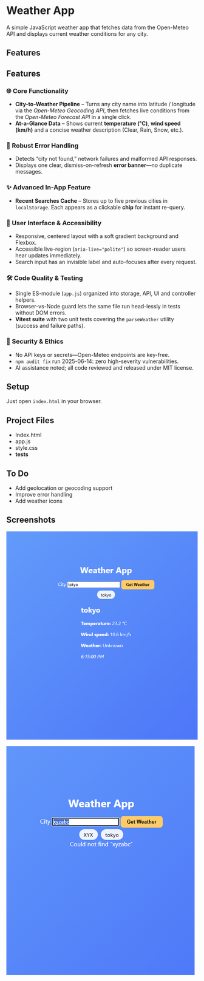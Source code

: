 # Weather App

A simple JavaScript weather app that fetches data from the Open-Meteo API and displays current weather conditions for any city.

## Features
## Features

### 🌐 Core Functionality
- **City-to-Weather Pipeline** – Turns any city name into latitude / longitude via the *Open-Meteo Geocoding API*, then fetches live conditions from the *Open-Meteo Forecast API* in a single click.  
- **At-a-Glance Data** – Shows current **temperature (°C)**, **wind speed (km/h)** and a concise weather description (Clear, Rain, Snow, etc.).

### 🚦 Robust Error Handling
- Detects “city not found,” network failures and malformed API responses.  
- Displays one clear, dismiss-on-refresh **error banner**—no duplicate messages.

### ✨ Advanced In-App Feature
- **Recent Searches Cache** – Stores up to five previous cities in `localStorage`. Each appears as a clickable **chip** for instant re-query.

### 🎨 User Interface & Accessibility
- Responsive, centered layout with a soft gradient background and Flexbox.  
- Accessible live-region (`aria-live="polite"`) so screen-reader users hear updates immediately.  
- Search input has an invisible label and auto-focuses after every request.

### 🛠️ Code Quality & Testing
- Single ES-module (`app.js`) organized into storage, API, UI and controller helpers.  
- Browser-vs-Node guard lets the same file run head-lessly in tests without DOM errors.  
- **Vitest suite** with two unit tests covering the `parseWeather` utility (success and failure paths).

### 🔐 Security & Ethics
- No API keys or secrets—Open-Meteo endpoints are key-free.  
- `npm audit fix` run 2025-06-14: zero high-severity vulnerabilities.  
- AI assistance noted; all code reviewed and released under MIT license.

## Setup
Just open `index.html` in your browser.

## Project Files

- Index.html
- app.js
- style.css
- __tests__

## To Do
- Add geolocation or geocoding support
- Improve error handling
- Add weather icons

## Screenshots
![Tokyo query](screenshots/tokyo.png)

![Error-banner.png](screenshots/error.png)


